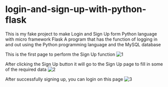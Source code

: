# login-and-sign-up-with-python-flask
This is my fake project to make Login and Sign Up form Python language with micro framework Flask
A program that has the function of logging in and out using the Python programming language and the MySQL database

This is the first page to perform the Sign Up function
![1](https://user-images.githubusercontent.com/77670162/229345862-23de6d11-d918-4cf4-a17f-da6a16502305.PNG)

After clicking the Sign Up button it will go to the Sign Up page to fill in some of the required data
![2](https://user-images.githubusercontent.com/77670162/229345931-4a88af78-857b-41f6-8890-e2845901759c.PNG)

After successfully signing up, you can login on this page
![3](https://user-images.githubusercontent.com/77670162/229345941-c3218637-7cd6-4030-a6a6-7366e6ec383c.PNG)

